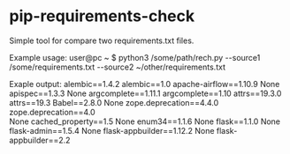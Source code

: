 # pip-requirements-check
Simple tool for compare two requirements.txt files.

Example usage:
user@pc ~ $ python3 /some/path/rech.py --source1 /some/requirements.txt  --source2 ~/other/requirements.txt

Exaple output:
alembic==1.4.2  alembic==1.0
apache-airflow==1.10.9  None
apispec==1.3.3  None
argcomplete==1.11.1  argcomplete==1.10
attrs==19.3.0  attrs==19.3
Babel==2.8.0  None
zope.deprecation==4.4.0  zope.deprecation==4.0   
None  cached_property==1.5
None  enum34==1.1.6
None  flask==1.1.0
None  flask-admin==1.5.4
None  flask-appbuilder==1.12.2
None  flask-appbuilder==2.2

